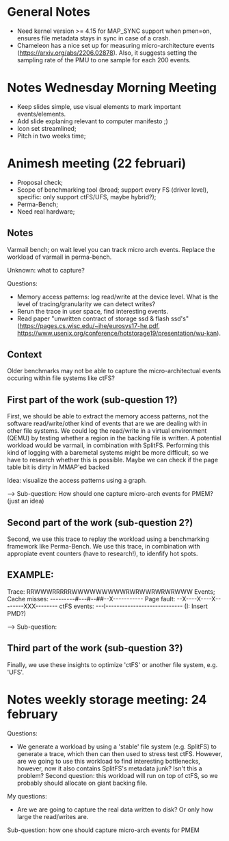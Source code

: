 # General Notes
- Need kernel version >= 4.15 for MAP_SYNC support when pmen=on, ensures file metadata stays in sync in case of a crash.
- Chameleon has a nice set up for measuring micro-architecture events (https://arxiv.org/abs/2206.02878). Also, it suggests setting the sampling rate of the PMU to one sample for each 200 events.

# Notes Wednesday Morning Meeting

- Keep slides simple, use visual elements to mark important events/elements.
- Add slide explaning relevant to computer manifesto ;)
- Icon set streamlined;
- Pitch in two weeks time;

# Animesh meeting (22 februari)

- Proposal check;
- Scope of benchmarking tool (broad; support every FS (driver level), specific: only support ctFS/UFS, maybe hybrid?);
- Perma-Bench;
- Need real hardware;


## Notes

Varmail bench; on wait level you can track micro arch events.
Replace the workload of varmail in perma-bench.

Unknown: what to capture?


Questions:
- Memory access patterns: log read/write at the device level. What is the level of tracing/granularity we can detect writes?
- Rerun the trace in user space, find interesting events.
- Read paper "unwritten contract of storage ssd & flash ssd's" (https://pages.cs.wisc.edu/~jhe/eurosys17-he.pdf, https://www.usenix.org/conference/hotstorage19/presentation/wu-kan).

## Context
Older benchmarks may not be able to capture the micro-architectual events occuring within file systems like ctFS?

## First part of the work (sub-question 1?)

First, we should be able to extract the memory access patterns, not the software read/write/other kind of events that are we are dealing with in other file systems. 
We could log the read/write in a virtual environment (QEMU) by testing whether a region in the backing file is written. A potential workload would be varmail, in combination with SplitFS. Performing this kind of logging with a baremetal systems might be more difficult, so we have to research whether this is possible. Maybe we can check if the page table bit is dirty in MMAP'ed backed 

Idea: visualize the access patterns using a graph.

--> Sub-question: How should one capture micro-arch events for PMEM? (just an idea) 

## Second part of the work (sub-question 2?)

Second, we use this trace to replay the workload using a benchmarking framework like Perma-Bench. We use this trace, in combination with appropiate event counters (have to research!), to idenfify hot spots.


EXAMPLE:
--------

Trace:  		RRWWWRRRRRWWWWWWWWWRWRWWRWRWRWWW
Events; Cache misses:   ---------#---#--##--X-----------
	Page fault:	--X----X----X--------XXX--------
	ctFS events:	---I----------------------------
		(I: Insert PMD?)


--> Sub-question:

## Third part of the work (sub-question 3?)

Finally, we use these insights to optimize 'ctFS' or another file system, e.g. 'UFS'.


# Notes weekly storage meeting: 24 february
Questions:
- We generate a workload by using a 'stable' file system (e.g. SplitFS) to generate a trace, which then can then used to stress test ctFS. However, are we going to use this workload to find interesting bottlenecks, however, now it also contains SplitFS's metadata junk? Isn't this a problem? Second question: this workload will run on top of ctFS, so we probably should allocate on giant backing file.

My questions:

- Are we are going to capture the real data written to disk? Or only how large the read/writes are.




Sub-question: how one should capture micro-arch events for PMEM


